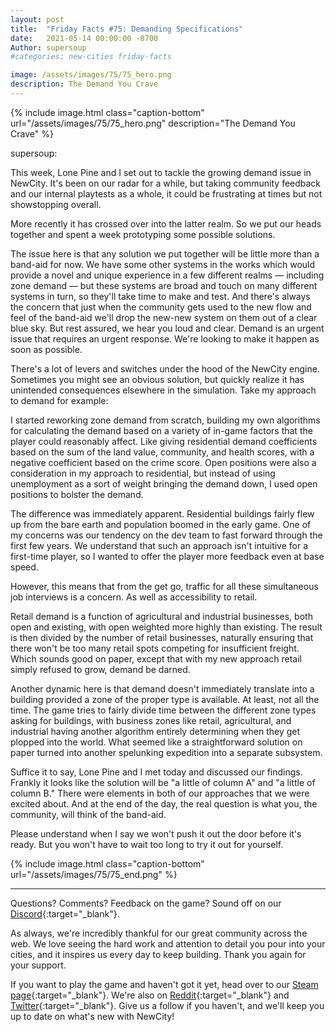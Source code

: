 ```yaml
---
layout: post
title:  "Friday Facts #75: Demanding Specifications"
date:   2021-05-14 00:00:00 -0700
Author: supersoup
#categories: new-cities friday-facts

image: /assets/images/75/75_hero.png
description: The Demand You Crave
---
```


{% include image.html class="caption-bottom"
  url="/assets/images/75/75_hero.png"
  description="The Demand You Crave"
%}

supersoup:

This week, Lone Pine and I set out to tackle the growing demand issue in NewCity. It's been on our radar for a while, but taking community feedback and our internal playtests as a whole, it could be frustrating at times but not showstopping overall. 

More recently it has crossed over into the latter realm. So we put our heads together and spent a week prototyping some possible solutions. 

The issue here is that any solution we put together will be little more than a band-aid for now. We have some other systems in the works which would provide a novel and unique experience in a few different realms — including zone demand — but these systems are broad and touch on many different systems in turn, so they'll take time to make and test. And there's always the concern that just when the community gets used to the new flow and feel of the band-aid we'll drop the new-new system on them out of a clear blue sky. 
But rest assured, we hear you loud and clear. Demand is an urgent issue that requires an urgent response. We're looking to make it happen as soon as possible. 

There's a lot of levers and switches under the hood of the NewCity engine. Sometimes you might see an obvious solution, but quickly realize it has unintended consequences elsewhere in the simulation. Take my approach to demand for example:

I started reworking zone demand from scratch, building my own algorithms for calculating the demand based on a variety of in-game factors that the player could reasonably affect. Like giving residential demand coefficients based on the sum of the land value, community, and health scores, with a negative coefficient based on the crime score. Open positions were also a consideration in my approach to residential, but instead of using unemployment as a sort of weight bringing the demand down, I used open positions to bolster the demand. 

The difference was immediately apparent. Residential buildings fairly flew up from the bare earth and population boomed in the early game. One of my concerns was our tendency on the dev team to fast forward through the first few years. We understand that such an approach isn't intuitive for a first-time player, so I wanted to offer the player more feedback even at base speed. 

However, this means that from the get go, traffic for all these simultaneous job interviews is a concern. As well as accessibility to retail. 

Retail demand is a function of agricultural and industrial businesses, both open and existing, with open weighted more highly than existing. The result is then divided by the number of retail businesses, naturally ensuring that there won't be too many retail spots competing for insufficient freight. Which sounds good on paper, except that with my new approach retail simply refused to grow, demand be darned. 

Another dynamic here is that demand doesn't immediately translate into a building provided a zone of the proper type is available. At least, not all the time. The game tries to fairly divide time between the different zone types asking for buildings, with business zones like retail, agricultural, and industrial having another algorithm entirely determining when they get plopped into the world. What seemed like a straightforward solution on paper turned into another spelunking expedition into a separate subsystem. 

Suffice it to say, Lone Pine and I met today and discussed our findings. Frankly it looks like the solution will be "a little of column A" and "a little of column B." There were elements in both of our approaches that we were excited about. And at the end of the day, the real question is what you, the community, will think of the band-aid. 

Please understand when I say we won't push it out the door before it's ready. But you won't have to wait too long to try it out for yourself. 

{% include image.html class="caption-bottom"
  url="/assets/images/75/75_end.png"
%}


---

Questions? Comments? Feedback on the game? Sound off on our [Discord]{:target="_blank"}.

As always, we're incredibly thankful for our great community across the web. We love seeing the hard work and attention to detail you pour into your cities, and it inspires us every day to keep building. Thank you again for your support.

If you want to play the game and haven't got it yet, head over to our [Steam page]{:target="_blank"}. We're also on [Reddit]{:target="_blank"} and [Twitter]{:target="_blank"}. Give us a follow if you haven't, and we'll keep you up to date on what's new with NewCity!

[Hearthstone]: https://playhearthstone.com/
[Discord]:  http://discord.gg/cz6t4J5
[Steam page]: https://store.steampowered.com/app/1067860/NewCity/
[Reddit]: https://www.reddit.com/r/NewCity
[Twitter]: https://twitter.com/lone_pine_games


